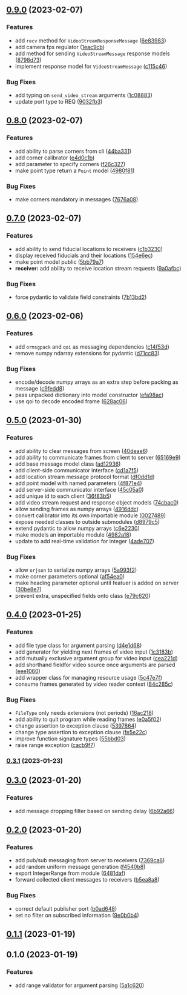 

## [0.9.0](https://github.com/mahyarmirrashed/fiducial-tracker/compare/0.8.0...0.9.0) (2023-02-07)


### Features

* add `recv` method for `VideoStreamResponseMessage` ([6e83983](https://github.com/mahyarmirrashed/fiducial-tracker/commit/6e8398308580f7e406d4e883fd03cb62caa85380))
* add camera fps regulator ([1eac9cb](https://github.com/mahyarmirrashed/fiducial-tracker/commit/1eac9cbc5b1064b11611f9ec7383f1bdd0031f62))
* add method for sending `VideoStreamMessage` response models ([8798d73](https://github.com/mahyarmirrashed/fiducial-tracker/commit/8798d737f5cd762c3e39f7c5e71eda7def70cc34))
* implement response model for `VideoStreamMessage` ([c115c46](https://github.com/mahyarmirrashed/fiducial-tracker/commit/c115c4636bb35310103e856bc6e261860c2d8c55))


### Bug Fixes

* add typing on `send_video_stream` arguments ([1c08883](https://github.com/mahyarmirrashed/fiducial-tracker/commit/1c088832754669f45e7a0e5daa0b81e8787f0685))
* update port type to REQ ([9032fb3](https://github.com/mahyarmirrashed/fiducial-tracker/commit/9032fb3862ed2e25d3a9c4b0ef6835eefcbedea7))

## [0.8.0](https://github.com/mahyarmirrashed/fiducial-tracker/compare/0.7.0...0.8.0) (2023-02-07)


### Features

* add ability to parse corners from cli ([44ba331](https://github.com/mahyarmirrashed/fiducial-tracker/commit/44ba331aac7f7daae936ce51246c846f9bc45242))
* add corner calibrator ([e4d0c1b](https://github.com/mahyarmirrashed/fiducial-tracker/commit/e4d0c1b9cab40a667836362e8a499747cafa105b))
* add parameter to specify corners ([f26c327](https://github.com/mahyarmirrashed/fiducial-tracker/commit/f26c32785191d03e55575493e604883727400a13))
* make point type return a `Point` model ([4980f81](https://github.com/mahyarmirrashed/fiducial-tracker/commit/4980f81cb95179672976adf833bd2c54478fd187))


### Bug Fixes

* make corners mandatory in messages ([7676a08](https://github.com/mahyarmirrashed/fiducial-tracker/commit/7676a08030e08d3b763837f557df7005071c9598))

## [0.7.0](https://github.com/mahyarmirrashed/fiducial-tracker/compare/0.6.0...0.7.0) (2023-02-07)


### Features

* add ability to send fiducial locations to receivers ([c1b3230](https://github.com/mahyarmirrashed/fiducial-tracker/commit/c1b3230e8ba9a9acf3a085ab2c40871848461b7c))
* display received fiducials and their locations ([154e6ec](https://github.com/mahyarmirrashed/fiducial-tracker/commit/154e6ec1df24ceafbc011fbdd99e9eee791ec420))
* make point model public ([5bb79a7](https://github.com/mahyarmirrashed/fiducial-tracker/commit/5bb79a704fe995101293286bb03b06b8331e24cd))
* **receiver:** add ability to receive location stream requests ([9a0afbc](https://github.com/mahyarmirrashed/fiducial-tracker/commit/9a0afbc829ba02cedfe7f16ce23e123231b8c101))


### Bug Fixes

* force pydantic to validate field constraints ([7b13bd2](https://github.com/mahyarmirrashed/fiducial-tracker/commit/7b13bd2065ce198b63a3f90becdd4a388336829f))

## [0.6.0](https://github.com/mahyarmirrashed/fiducial-tracker/compare/0.5.0...0.6.0) (2023-02-06)


### Features

* add `ormsgpack` and `qoi` as messaging dependencies ([c14f53d](https://github.com/mahyarmirrashed/fiducial-tracker/commit/c14f53dda734bee11f43960d137921c08a6c8b2b))
* remove numpy ndarray extensions for pydantic ([d71cc83](https://github.com/mahyarmirrashed/fiducial-tracker/commit/d71cc83d54573ec5fc577f630fc3beea03ccc82d))


### Bug Fixes

* encode/decode numpy arrays as an extra step before packing as message ([c9fedd8](https://github.com/mahyarmirrashed/fiducial-tracker/commit/c9fedd87291d2cf87173677865a77e806d46417e))
* pass unpacked dictionary into model constructor ([efa98ac](https://github.com/mahyarmirrashed/fiducial-tracker/commit/efa98accb10b6adb7d77fcc50a088adac18b575f))
* use qoi to decode encoded frame ([628ac06](https://github.com/mahyarmirrashed/fiducial-tracker/commit/628ac06748f5a5194d54e65c90ca4889b4802071))

## [0.5.0](https://github.com/mahyarmirrashed/fiducial-tracker/compare/0.4.0...0.5.0) (2023-01-30)


### Features

* add ability to clear messages from screen ([40deae6](https://github.com/mahyarmirrashed/fiducial-tracker/commit/40deae60d67a7e47b4968bb0d8571f4c10459740))
* add ability to communicate frames from client to server ([65169e9](https://github.com/mahyarmirrashed/fiducial-tracker/commit/65169e980ae081efb7894cca1834520ccd6532a8))
* add base message model class ([ad12936](https://github.com/mahyarmirrashed/fiducial-tracker/commit/ad12936473b278a1d91f1a9540b190850f212b9f))
* add client-side communicator interface ([cd1a7f5](https://github.com/mahyarmirrashed/fiducial-tracker/commit/cd1a7f56b638441774d737242ea62bd9397b6e4c))
* add location stream message protocol format ([df0dd1d](https://github.com/mahyarmirrashed/fiducial-tracker/commit/df0dd1d79e7a73c8d5c89f1902aa615a244120e8))
* add point model with named parameters ([4f871e4](https://github.com/mahyarmirrashed/fiducial-tracker/commit/4f871e4fdabbe2da9e5da7ef7b888e2cc9768d2d))
* add server-side communicator interface ([45c05a0](https://github.com/mahyarmirrashed/fiducial-tracker/commit/45c05a0511da24b6e4287bcfeab2efa3f2b35803))
* add unique id to each client ([36f83b5](https://github.com/mahyarmirrashed/fiducial-tracker/commit/36f83b533f912f2d5eda4758f7751ab7da6339b4))
* add video stream request and response object models ([74cbac0](https://github.com/mahyarmirrashed/fiducial-tracker/commit/74cbac04b0c0201590a1bca8e77c1aea58f937df))
* allow sending frames as numpy arrays ([4916ddc](https://github.com/mahyarmirrashed/fiducial-tracker/commit/4916ddc08773e93e46164c175361e1655e40ebfd))
* convert calibrator into its own importable module ([0027489](https://github.com/mahyarmirrashed/fiducial-tracker/commit/00274892daef3393104e60054c4f9440b976b45a))
* expose needed classes to outside submodules ([d8979c5](https://github.com/mahyarmirrashed/fiducial-tracker/commit/d8979c567852ece54860414069f97e7a07786db3))
* extend pydantic to allow numpy arrays ([c6e2230](https://github.com/mahyarmirrashed/fiducial-tracker/commit/c6e2230817bca5bad7ffb08f3d5370bf689bef4c))
* make models an importable module ([4982a18](https://github.com/mahyarmirrashed/fiducial-tracker/commit/4982a180adb11f606411be7c306fe7dd37fdb69c))
* update to add real-time validation for integer ([4ade707](https://github.com/mahyarmirrashed/fiducial-tracker/commit/4ade707defb96df3364159ea0457a7af6b74859e))


### Bug Fixes

* allow `orjson` to serialize numpy arrays ([5a993f2](https://github.com/mahyarmirrashed/fiducial-tracker/commit/5a993f2464e7d59eb44719e39bb5856feff08fe1))
* make corner parameters optional ([af54ea0](https://github.com/mahyarmirrashed/fiducial-tracker/commit/af54ea0e0699eced527c35864aa5b53576437930))
* make heading parameter optional until featuer is added on server ([30be8e7](https://github.com/mahyarmirrashed/fiducial-tracker/commit/30be8e70d543827565083682bf4bf31e29f81260))
* prevent extra, unspecified fields onto class ([e79c620](https://github.com/mahyarmirrashed/fiducial-tracker/commit/e79c620a0fef152bbecb4a64b706158475a92f74))

## [0.4.0](https://github.com/mahyarmirrashed/fiducial-tracker/compare/0.3.1...0.4.0) (2023-01-25)


### Features

* add file type class for argument parsing ([d4e1d68](https://github.com/mahyarmirrashed/fiducial-tracker/commit/d4e1d68f58d276165f1755acfd06c5690157d966))
* add generator for yielding next frames of video input ([1c3183b](https://github.com/mahyarmirrashed/fiducial-tracker/commit/1c3183ba0c562631da8f0dbee63e77073ad66c30))
* add mutually exclusive argument group for video input ([cea221d](https://github.com/mahyarmirrashed/fiducial-tracker/commit/cea221da7eda24e51c25ae5927123f3153604b96))
* add shorthand fieldfor video source once arguments are parsed ([eee1060](https://github.com/mahyarmirrashed/fiducial-tracker/commit/eee1060bd9d614ddfdb7e9668f0069d528f0283c))
* add wrapper class for managing resource usage ([5c47e7f](https://github.com/mahyarmirrashed/fiducial-tracker/commit/5c47e7f9fd17507ba7c97fc93ffb213bae44f228))
* consume frames generated by video reader context ([84c285c](https://github.com/mahyarmirrashed/fiducial-tracker/commit/84c285cfcaae247ce8be9d81289661486742c917))


### Bug Fixes

* `FileType` only needs extensions (not periods) ([16ac218](https://github.com/mahyarmirrashed/fiducial-tracker/commit/16ac2188aeca10281189068e12e48a79bd41131f))
* add ability to quit program while reading frames ([e0a5f02](https://github.com/mahyarmirrashed/fiducial-tracker/commit/e0a5f02dab5f79112b0e87c5b2101f3e72583437))
* change assertion to exception clause ([5397864](https://github.com/mahyarmirrashed/fiducial-tracker/commit/5397864bc53f16a5c2a9cb92c6d9bc9e38dd6a2c))
* change type assertion to exception clause ([fe5e22c](https://github.com/mahyarmirrashed/fiducial-tracker/commit/fe5e22ce18507c536b102081c5d9330032cd5e0e))
* improve function signature types ([55bbd03](https://github.com/mahyarmirrashed/fiducial-tracker/commit/55bbd031912c50476f366e2628c8c086db0b020f))
* raise range exception ([cacb9f7](https://github.com/mahyarmirrashed/fiducial-tracker/commit/cacb9f729c2c5dceab860d951f9b894342a41109))

### [0.3.1](https://github.com/mahyarmirrashed/fiducial-tracker/compare/0.3.0...0.3.1) (2023-01-23)

## [0.3.0](https://github.com/mahyarmirrashed/fiducial-tracker/compare/0.2.0...0.3.0) (2023-01-20)


### Features

* add message dropping filter based on sending delay ([6b92a66](https://github.com/mahyarmirrashed/fiducial-tracker/commit/6b92a66d5a85c80037a9e5f56bce55b06ca77ae2))

## [0.2.0](https://github.com/mahyarmirrashed/fiducial-tracker/compare/0.1.1...0.2.0) (2023-01-20)


### Features

* add pub/sub messaging from server to receivers ([7369ca6](https://github.com/mahyarmirrashed/fiducial-tracker/commit/7369ca6a9280a5d0c6d89dc6cff0405b2a691a61))
* add random uniform message generation ([f4540b8](https://github.com/mahyarmirrashed/fiducial-tracker/commit/f4540b8ea8792baf786fb14109c3c6ea1c646161))
* export IntegerRange from module ([6481daf](https://github.com/mahyarmirrashed/fiducial-tracker/commit/6481daf59c27e9a66b212e015778913f4f32e348))
* forward collected client messages to receivers ([b5ea8a8](https://github.com/mahyarmirrashed/fiducial-tracker/commit/b5ea8a878341fd51e732624bf724ddaf091bba4f))


### Bug Fixes

* correct default publisher port ([b0ad648](https://github.com/mahyarmirrashed/fiducial-tracker/commit/b0ad64870b9eb8696d6ec79c81b8a35ade1089e4))
* set no filter on subscribed information ([9e0b0b4](https://github.com/mahyarmirrashed/fiducial-tracker/commit/9e0b0b49cb82cea486b0fe46c829e8adc300922a))

## [0.1.1](https://github.com/mahyarmirrashed/fiducial-tracker/compare/0.1.0...0.1.1) (2023-01-19)

## 0.1.0 (2023-01-19)


### Features

* add range validator for argument parsing ([5a1c620](https://github.com/mahyarmirrashed/shopping-cart-tracker/commit/5a1c62098677366f6a7cbac7296edbf8460e313e))